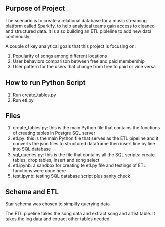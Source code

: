 ## Purpose of Project

The scenario is to create a relational database for a music streaming platform called Sparkify, to help analytical teams gain access to cleaned and structured data. It is also building an ETL pipleline to add new data continously

A couple of key analytical goals that this project is focusing on:
1. Popularity of songs among different locations
2. User behaviors comparison between free and paid membership
3. User pattern for the users that change from free to paid or vice versa

## How to run Python Script

1. Run create_tables.py
2. Run etl.py

## Files

1. create_tables.py: this is the main Python file that contains the functions of creating tables in Postgre SQL server
2. etl.py: this is the main Python file that serves as the ETL pipeline and it converts the json files to structured dataframe then insert line by line into SQL database
3. sql_queries.py: this is the file that contains all the SQL scripts: create tables, drop tables, insert and song  select
4. etl.ipynb: a sandbox for creating te etl.py file and testings of ETL functions were done here
5. test.ipynb: testing SQL database script plus sanity check

## Schema and ETL

Star schema was chosen to simplify querying data

The ETL pipeline takes the song data and extract song and artist table. It takes the log data and extract other tables needed.